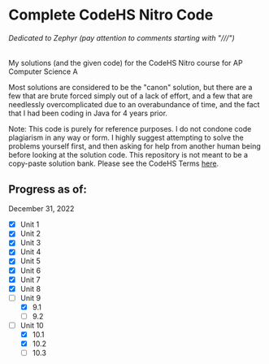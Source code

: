 # Complete CodeHS Nitro Code
###### Dedicated to Zephyr (pay attention to comments starting with "///")
My solutions (and the given code) for the CodeHS Nitro course for AP Computer Science A 

Most solutions are considered to be the "canon" solution, but there are a few that are brute forced simply out of a lack of effort, and a few that are needlessly overcomplicated due to an overabundance of time, and the fact that I had been coding in Java for 4 years prior.

Note: This code is purely for reference purposes. I do not condone code plagiarism in any way or form. I highly suggest attempting to solve the problems yourself first, and then asking for help from another human being before looking at the solution code. This repository is not meant to be a copy-paste solution bank. 
Please see the CodeHS Terms [here](https://codehs.com/terms).

## Progress as of:
December 31, 2022

- [x] Unit 1
- [x] Unit 2
- [x] Unit 3 
- [x] Unit 4
- [x] Unit 5
- [x] Unit 6
- [x] Unit 7
- [x] Unit 8
- [ ] Unit 9
  - [x] 9.1 
  - [ ] 9.2
- [ ] Unit 10
  - [x] 10.1
  - [x] 10.2
  - [ ] 10.3